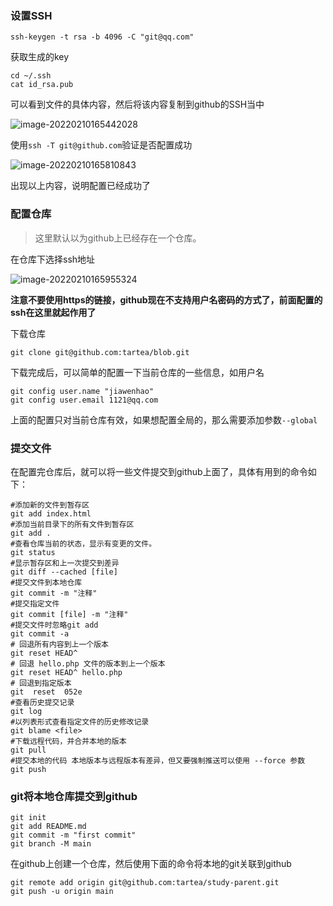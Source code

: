 ### 设置SSH

```shell
ssh-keygen -t rsa -b 4096 -C "git@qq.com"
```

获取生成的key

```shell
cd ~/.ssh
cat id_rsa.pub
```

可以看到文件的具体内容，然后将该内容复制到github的SSH当中

![image-20220210165442028](https://images-1258301517.cos.ap-nanjing.myqcloud.com/images/202202101654082.png)

使用`ssh -T git@github.com`验证是否配置成功

![image-20220210165810843](https://images-1258301517.cos.ap-nanjing.myqcloud.com/images/202202101658880.png)

出现以上内容，说明配置已经成功了

### 配置仓库

> 这里默认以为github上已经存在一个仓库。

在仓库下选择ssh地址

![image-20220210165955324](https://images-1258301517.cos.ap-nanjing.myqcloud.com/images/202202101659367.png)

**注意不要使用https的链接，github现在不支持用户名密码的方式了，前面配置的ssh在这里就起作用了**

下载仓库

```shell
git clone git@github.com:tartea/blob.git
```

下载完成后，可以简单的配置一下当前仓库的一些信息，如用户名

```shell
git config user.name "jiawenhao"
git config user.email 1121@qq.com
```

上面的配置只对当前仓库有效，如果想配置全局的，那么需要添加参数`--global`

### 提交文件

在配置完仓库后，就可以将一些文件提交到github上面了，具体有用到的命令如下：

```shell
#添加新的文件到暂存区
git add index.html
#添加当前目录下的所有文件到暂存区
git add .
#查看仓库当前的状态，显示有变更的文件。
git status
#显示暂存区和上一次提交到差异
git diff --cached [file]
#提交文件到本地仓库
git commit -m "注释"
#提交指定文件
git commit [file] -m "注释"
#提交文件时忽略git add
git commit -a
# 回退所有内容到上一个版本  
git reset HEAD^       
# 回退 hello.php 文件的版本到上一个版本 
git reset HEAD^ hello.php   
# 回退到指定版本
git  reset  052e
#查看历史提交记录
git log 
#以列表形式查看指定文件的历史修改记录
git blame <file> 
#下载远程代码，并合并本地的版本
git pull
#提交本地的代码 本地版本与远程版本有差异，但又要强制推送可以使用 --force 参数
git push

```

### git将本地仓库提交到github

```shell
git init
git add README.md
git commit -m "first commit"
git branch -M main
```

在github上创建一个仓库，然后使用下面的命令将本地的git关联到github

```shell
git remote add origin git@github.com:tartea/study-parent.git
git push -u origin main
```

